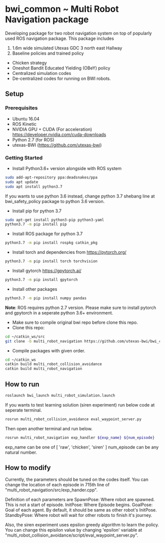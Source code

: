 bwi_common ~ Multi Robot Navigation package
==========

Developing package for two robot navigation system on top of popularly used ROS navigation package.
This package includes
1. 1.6m wide simulated Utexas GDC 3 north east Hallway
2. Baseline policies and trained policy
 - Chicken strategy
 - Oneshot Bandit Educated Yielding (OBeY) policy
 - Centralized simulation codes
 - De-centralized codes for running on BWI robots.

## Setup
### Prerequisites
 - Ubuntu 16.04
 - ROS Kinetic
 - NVIDIA GPU + CUDA (For acceleration) https://developer.nvidia.com/cuda-downloads
 - Python 2.7 (for ROS)
 - utexas-BWI (https://github.com/utexas-bwi)
### Getting Started
- Install Python3.6+ version alongside with ROS system
```bash
sudo add-apt-repository ppa:deadsnakes/ppa
sudo apt update
sudo apt install python3.7
```
If you wants to use python 3.6 instead, change python 3.7 shebang line at bwi_safety_policy package to python 3.6 version.
- Install pip for python 3.7
```bash
sudo apt-get install python3-pip python3-yaml
python3.7 -m pip install pip
```
- Install ROS package for python 3.7
```bash
python3.7 -m pip install rospkg catkin_pkg
```
- Install torch and dependencies from https://pytorch.org/
```bash
python3.7 -m pip install torch torchvision
```
- Install gytorch https://gpytorch.ai/
```bash
python3.7 -m pip install gpytorch
```
- Install other packages
```bash
python3.7 -m pip install numpy pandas
```

**Note**: ROS requires python 2.7 version. Please make sure to install pytorch and gpytorch in a seperate python 3.6+ environment.

- Make sure to compile original bwi repo before clone this repo.
- Clone this repo:

```bash
cd ~/catkin_ws/src
git clone -b multi_robot_navigation https://github.com/utexas-bwi/bwi_common.git
```
- Compile packages with given order.
```bash
cd ~/catkin_ws
catkin build multi_robot_collision_avoidance
catkin build multi_robot_navigation
```

## How to run
```bash
roslaunch bwi_launch multi_robot_simulation.launch
```
If you wants to test learning solution (siren experiment) run below code at seperate terminal.
```bash
rosrun multi_robot_collision_avoidance eval_waypoint_server.py
```
Then open another terminal and run below.
```bash
rosrun multi_robot_navigation exp_handler ${exp_name} ${num_episode}
```
exp_name can be one of [ 'raw', 'chicken', 'siren' ]
num_episode can be any natural number.

## How to modify
Currently, the parameters should be tuned on the codes itself.
You can change the location of each episode in 715th line of "multi_robot_navigation/src/exp_hander.cpp".

Definition of each parameters are
SpawnPose: Where robot are spawned. This is not a start of episode.
InitPose: Where Episode begins.
GoalPose: Goal of each agent. By default, it should be same as other robot's InitPose.
StandbyPose: Where robot will wait for other robots to finish it's journey.

Also, the siren experiment uses epsilon greedy algorithm to learn the policy.
You can change this episilon value by changing 'epsilon' variable at "multi_robot_collision_avoidance/script/eval_waypoint_server.py".
